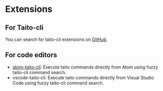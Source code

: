 # Extensions

## For Taito-cli

You can search for taito-cli extensions on [GitHub](https://github.com/search?q=topic%3Ataito-extension&type=Repositories).

## For code editors

* [atom-taito-cli](https://github.com/keskiju/atom-taito-cli): Execute taito commands directly from Atom using fuzzy taito-cli command search.
* vscode-taito-cli: Execute taito commands directly from Visual Studio Code using fuzzy taito-cli command search.
